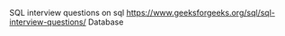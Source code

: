 SQL
interview questions on sql
https://www.geeksforgeeks.org/sql/sql-interview-questions/
Database
  
